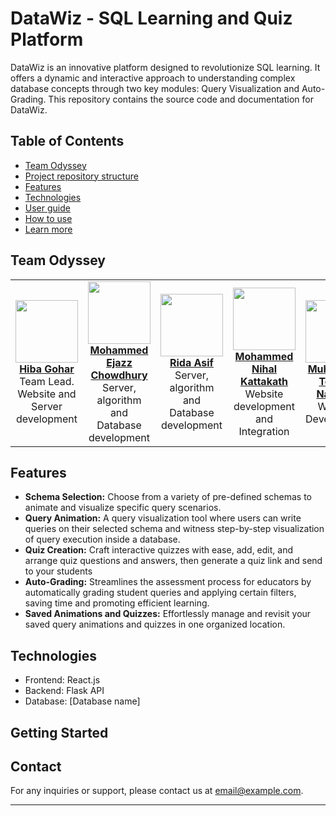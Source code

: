 <h1>DataWiz - SQL Learning and Quiz Platform</h1>
<p>DataWiz is an innovative platform designed to revolutionize SQL learning. It offers a dynamic and interactive approach to understanding complex database concepts through two key modules: Query Visualization and Auto-Grading. This repository contains the source code and documentation for DataWiz.</p>

## Table of Contents
- [Team Odyssey](#team-odyssey)
- [Project repository structure](#project-repository-structure)
- [Features](#features)
- [Technologies](#technologies)
- [User guide](#user-guide)
- [How to use](#how-to-use)
- [Learn more](#learn-more)

## Team Odyssey
<table>
  <tbody>
    <tr>
      <td align="center"><a href="https://github.com/hibaagohar"><img src="https://avatars.githubusercontent.com/u/78848419?v=4" width="100px;"/><br/><b>Hiba Gohar</b></a><br/>Team Lead. Website and Server development</td>
      <td align="center"><a href="https://github.com/desracto"><img src="https://avatars.githubusercontent.com/u/102794774?v=4" width="100px;"/><br/><b>Mohammed Ejazz  
Chowdhury</b></a><br/>Server, algorithm and Database development</td>
      <td align="center"><a href="https://github.com/rida-asif"><img src="https://avatars.githubusercontent.com/u/109846716?v=4" width="100px;"/><br/><b>Rida Asif</b></a><br/>Server, algorithm and Database development</td>
      <td align="center"><a href="https://github.com/mnk665"><img src="https://avatars.githubusercontent.com/u/78741676?v=4" width="100px;"/><br/><b>Mohammed Nihal  
Kattakath</b></a><br/>Website development and Integration</td>
      <td align="center"><a href="https://github.com/TehamiNad"><img src="https://avatars.githubusercontent.com/u/139476978?v=4" width="100px;"/><br/><b>Muhammad Tehami  
Nadeem</b></a><br/>Website Development</td>
    </tr>
  </tbody>
</table>


## Features
<ul>
  <li><strong>Schema Selection:</strong> Choose from a variety of pre-defined schemas to animate and visualize specific query scenarios.</li>
  <li><strong>Query Animation:</strong> A query visualization tool where users can write queries on their selected schema and witness step-by-step visualization of query execution inside a database.</li>
  <li><strong>Quiz Creation:</strong> Craft interactive quizzes with ease, add, edit, and arrange quiz questions and answers, then generate a quiz link and send to your students</li>
    <li><strong>Auto-Grading:</strong> Streamlines the assessment process for educators by automatically grading student queries and applying certain filters, saving time and promoting efficient learning.</li>
  <li><strong>Saved Animations and Quizzes:</strong> Effortlessly manage and revisit your saved query animations and quizzes in one organized location.</li>
</ul>

## Technologies
<ul>
  <li>Frontend: React.js</li>
  <li>Backend: Flask API</li>
  <li>Database: [Database name]</li>
</ul>

<h2>Getting Started</h2>

<h2>Contact</h2>
<p>For any inquiries or support, please contact us at <a href="mailto:email@example.com">email@example.com</a>.</p>

<hr>
